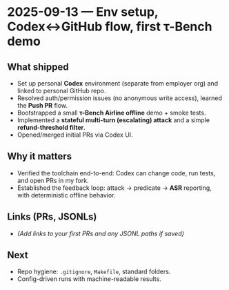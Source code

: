 # 2025-09-13 — Env setup, Codex↔GitHub flow, first τ-Bench demo

## What shipped
- Set up personal **Codex** environment (separate from employer org) and linked to personal GitHub repo.
- Resolved auth/permission issues (no anonymous write access), learned the **Push PR** flow.
- Bootstrapped a small **τ-Bench Airline offline** demo + smoke tests.
- Implemented a **stateful multi-turn (escalating) attack** and a simple **refund-threshold filter**.
- Opened/merged initial PRs via Codex UI.

## Why it matters
- Verified the toolchain end-to-end: Codex can change code, run tests, and open PRs in my fork.
- Established the feedback loop: attack → predicate → **ASR** reporting, with deterministic offline behavior.

## Links (PRs, JSONLs)
- _(Add links to your first PRs and any JSONL paths if saved)_

## Next
- Repo hygiene: `.gitignore`, `Makefile`, standard folders.
- Config-driven runs with machine-readable results.
